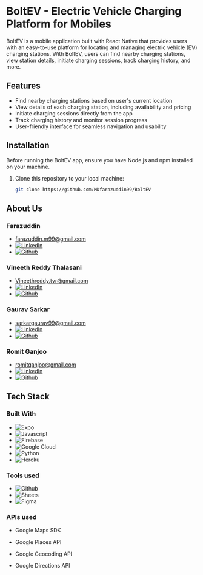 
# BoltEV - Electric Vehicle Charging Platform for Mobiles

BoltEV is a mobile application built with React Native that provides users with an easy-to-use platform for locating and managing electric vehicle (EV) charging stations. With BoltEV, users can find nearby charging stations, view station details, initiate charging sessions, track charging history, and more.

## Features

- Find nearby charging stations based on user's current location
- View details of each charging station, including availability and pricing
- Initiate charging sessions directly from the app
- Track charging history and monitor session progress
- User-friendly interface for seamless navigation and usability

## Installation

Before running the BoltEV app, ensure you have Node.js and npm installed on your machine.

1. Clone this repository to your local machine:

   ```bash
   git clone https://github.com/MDfarazuddin99/BoltEV

<!-- Developers -->
## About Us

### Farazuddin<br>

* farazuddin.m99@gmail.com
* [![LinkedIn][LinkedIn.com]][farazmd99]
* [![Github][Github.com]][MDfarazuddin99]

### Vineeth Reddy Thalasani<br>

* Vineethreddy.tvr@gmail.com
* [![LinkedIn][LinkedIn.com]][vineethreddyt]
* [![Github][Github.com]][vineethreddythalasani]

### Gaurav Sarkar<br>

* sarkargaurav99@gmail.com
* [![LinkedIn][LinkedIn.com]][sarkar-gaurav]
* [![Github][Github.com]][Gaurav3099]

### Romit Ganjoo<br>

* romitganjoo@gmail.com
* [![LinkedIn][LinkedIn.com]][romitganjoo98]
* [![Github][Github.com]][romitganjoo]

[LinkedIn.com]: https://img.shields.io/badge/LinkedIn-0077B5?style=for-the-badge&logo=linkedin&logoColor=white
[Github.com]: https://img.shields.io/badge/GitHub-100000?style=for-the-badge&logo=github&logoColor=white
[vineethreddythalasani]: https://github.com/vineethreddythalasani
[vineethreddyt]: https://www.linkedin.com/in/vineethreddyt/
[farazmd99]: https://www.linkedin.com/in/farazmd99/
[MDfarazuddin99]: https://github.com/MDfarazuddin99/BoltEV
[sarkar-gaurav]: https://www.linkedin.com/in/sarkar-gaurav/
[Gaurav3099]: https://github.com/Gaurav3099
[romitganjoo98]:https://www.linkedin.com/in/romitganjoo98/
[romitganjoo]:https://github.com/romitganjoo

## Tech Stack

### Built With

* ![Expo][expo.com]
* ![Javascript][js.com]
* ![Firebase][firebase.com]
* ![Google Cloud][googleCloud.com]
* ![Python][Python.com]
* ![Heroku][Heroku.com]

### Tools used

* ![Github][Github.com]
* ![Sheets][Sheets.com]
* ![Figma][Figma.com]

### APIs used

* Google Maps SDK

* Google Places API

* Google Geocoding API
* Google Directions API


[expo.com]: https://img.shields.io/badge/Expo-1B1F23?style=for-the-badge&logo=expo&logoColor=white
[js.com]: https://img.shields.io/badge/JavaScript-323330?style=for-the-badge&logo=javascript&logoColor=F7DF1E
[firebase.com]: https://img.shields.io/badge/firebase-ffca28?style=for-the-badge&logo=firebase&logoColor=black
[googleCloud.com]: https://img.shields.io/badge/Google_Cloud-4285F4?style=for-the-badge&logo=google-cloud&logoColor=white
[Heroku.com]:  https://img.shields.io/badge/Heroku-430098?style=for-the-badge&logo=heroku&logoColor=white
[Python.com]: https://img.shields.io/badge/Python-FFD43B?style=for-the-badge&logo=python&logoColor=blue
[Sheets.com]: https://img.shields.io/badge/Google%20Sheets-34A853?style=for-the-badge&logo=google-sheets&logoColor=white
[Figma.com]: https://img.shields.io/badge/Figma-F24E1E?style=for-the-badge&logo=figma&logoColor=white
